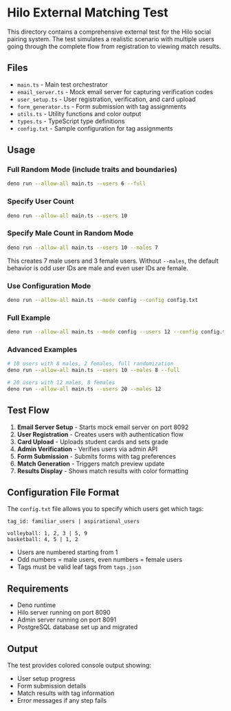 # Hilo External Matching Test

This directory contains a comprehensive external test for the Hilo social pairing system. The test simulates a realistic scenario with multiple users going through the complete flow from registration to viewing match results.

## Files

- `main.ts` - Main test orchestrator
- `email_server.ts` - Mock email server for capturing verification codes
- `user_setup.ts` - User registration, verification, and card upload
- `form_generator.ts` - Form submission with tag assignments
- `utils.ts` - Utility functions and color output
- `types.ts` - TypeScript type definitions
- `config.txt` - Sample configuration for tag assignments

## Usage

### Full Random Mode (include traits and boundaries)

```bash
deno run --allow-all main.ts --users 6 --full
```

### Specify User Count

```bash
deno run --allow-all main.ts --users 10
```

### Specify Male Count in Random Mode

```bash
deno run --allow-all main.ts --users 10 --males 7
```

This creates 7 male users and 3 female users. Without `--males`, the default behavior is odd user IDs are male and even user IDs are female.

### Use Configuration Mode

```bash
deno run --allow-all main.ts --mode config --config config.txt
```

### Full Example

```bash
deno run --allow-all main.ts --mode config --users 12 --config config.txt
```

### Advanced Examples

```bash
# 10 users with 8 males, 2 females, full randomization
deno run --allow-all main.ts --users 10 --males 8 --full

# 20 users with 12 males, 8 females
deno run --allow-all main.ts --users 20 --males 12
```

## Test Flow

1. **Email Server Setup** - Starts mock email server on port 8092
2. **User Registration** - Creates users with authentication flow
3. **Card Upload** - Uploads student cards and sets grade
4. **Admin Verification** - Verifies users via admin API
5. **Form Submission** - Submits forms with tag preferences
6. **Match Generation** - Triggers match preview update
7. **Results Display** - Shows match results with color formatting

## Configuration File Format

The `config.txt` file allows you to specify which users get which tags:

```
tag_id: familiar_users | aspirational_users

volleyball: 1, 2, 3 | 5, 9
basketball: 4, 5 | 1, 2
```

- Users are numbered starting from 1
- Odd numbers = male users, even numbers = female users
- Tags must be valid leaf tags from `tags.json`

## Requirements

- Deno runtime
- Hilo server running on port 8090
- Admin server running on port 8091
- PostgreSQL database set up and migrated

## Output

The test provides colored console output showing:

- User setup progress
- Form submission details
- Match results with tag information
- Error messages if any step fails
